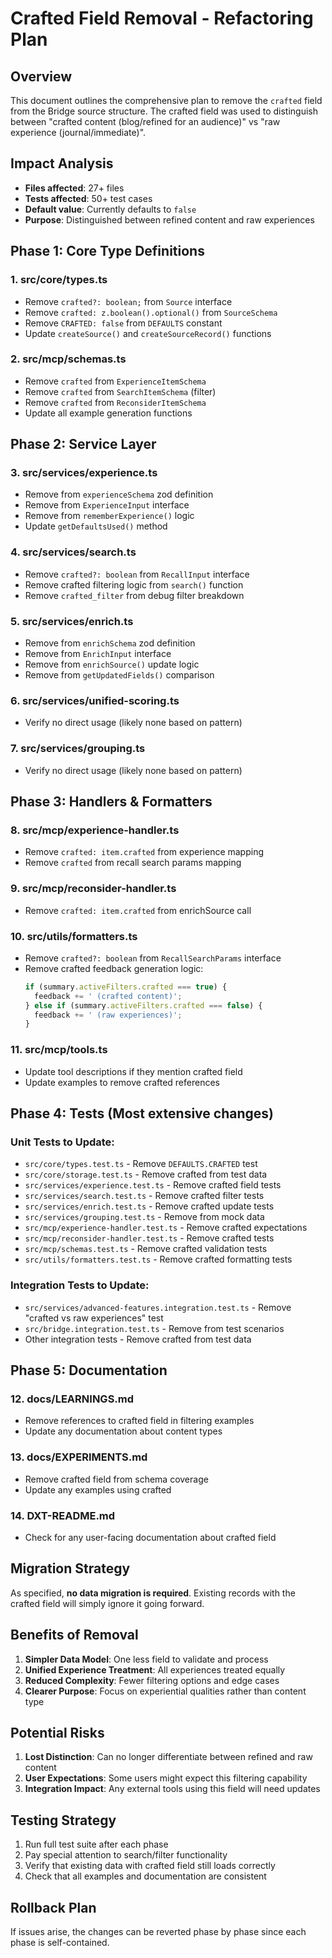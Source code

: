 # Crafted Field Removal - Refactoring Plan

## Overview
This document outlines the comprehensive plan to remove the `crafted` field from the Bridge source structure. The crafted field was used to distinguish between "crafted content (blog/refined for an audience)" vs "raw experience (journal/immediate)".

## Impact Analysis
- **Files affected**: 27+ files
- **Tests affected**: 50+ test cases
- **Default value**: Currently defaults to `false`
- **Purpose**: Distinguished between refined content and raw experiences

## Phase 1: Core Type Definitions

### 1. **src/core/types.ts**
- Remove `crafted?: boolean;` from `Source` interface
- Remove `crafted: z.boolean().optional()` from `SourceSchema`
- Remove `CRAFTED: false` from `DEFAULTS` constant
- Update `createSource()` and `createSourceRecord()` functions

### 2. **src/mcp/schemas.ts**
- Remove `crafted` from `ExperienceItemSchema`
- Remove `crafted` from `SearchItemSchema` (filter)
- Remove `crafted` from `ReconsiderItemSchema`
- Update all example generation functions

## Phase 2: Service Layer

### 3. **src/services/experience.ts**
- Remove from `experienceSchema` zod definition
- Remove from `ExperienceInput` interface
- Remove from `rememberExperience()` logic
- Update `getDefaultsUsed()` method

### 4. **src/services/search.ts**
- Remove `crafted?: boolean` from `RecallInput` interface
- Remove crafted filtering logic from `search()` function
- Remove `crafted_filter` from debug filter breakdown

### 5. **src/services/enrich.ts**
- Remove from `enrichSchema` zod definition
- Remove from `EnrichInput` interface
- Remove from `enrichSource()` update logic
- Remove from `getUpdatedFields()` comparison

### 6. **src/services/unified-scoring.ts**
- Verify no direct usage (likely none based on pattern)

### 7. **src/services/grouping.ts**
- Verify no direct usage (likely none based on pattern)

## Phase 3: Handlers & Formatters

### 8. **src/mcp/experience-handler.ts**
- Remove `crafted: item.crafted` from experience mapping
- Remove `crafted` from recall search params mapping

### 9. **src/mcp/reconsider-handler.ts**
- Remove `crafted: item.crafted` from enrichSource call

### 10. **src/utils/formatters.ts**
- Remove `crafted?: boolean` from `RecallSearchParams` interface
- Remove crafted feedback generation logic:
  ```typescript
  if (summary.activeFilters.crafted === true) {
    feedback += ' (crafted content)';
  } else if (summary.activeFilters.crafted === false) {
    feedback += ' (raw experiences)';
  }
  ```

### 11. **src/mcp/tools.ts**
- Update tool descriptions if they mention crafted field
- Update examples to remove crafted references

## Phase 4: Tests (Most extensive changes)

### Unit Tests to Update:
- `src/core/types.test.ts` - Remove `DEFAULTS.CRAFTED` test
- `src/core/storage.test.ts` - Remove crafted from test data
- `src/services/experience.test.ts` - Remove crafted field tests
- `src/services/search.test.ts` - Remove crafted filter tests
- `src/services/enrich.test.ts` - Remove crafted update tests
- `src/services/grouping.test.ts` - Remove from mock data
- `src/mcp/experience-handler.test.ts` - Remove crafted expectations
- `src/mcp/reconsider-handler.test.ts` - Remove crafted tests
- `src/mcp/schemas.test.ts` - Remove crafted validation tests
- `src/utils/formatters.test.ts` - Remove crafted formatting tests

### Integration Tests to Update:
- `src/services/advanced-features.integration.test.ts` - Remove "crafted vs raw experiences" test
- `src/bridge.integration.test.ts` - Remove from test scenarios
- Other integration tests - Remove crafted from test data

## Phase 5: Documentation

### 12. **docs/LEARNINGS.md**
- Remove references to crafted field in filtering examples
- Update any documentation about content types

### 13. **docs/EXPERIMENTS.md**
- Remove crafted field from schema coverage
- Update any examples using crafted

### 14. **DXT-README.md**
- Check for any user-facing documentation about crafted field

## Migration Strategy

As specified, **no data migration is required**. Existing records with the crafted field will simply ignore it going forward.

## Benefits of Removal

1. **Simpler Data Model**: One less field to validate and process
2. **Unified Experience Treatment**: All experiences treated equally
3. **Reduced Complexity**: Fewer filtering options and edge cases
4. **Clearer Purpose**: Focus on experiential qualities rather than content type

## Potential Risks

1. **Lost Distinction**: Can no longer differentiate between refined and raw content
2. **User Expectations**: Some users might expect this filtering capability
3. **Integration Impact**: Any external tools using this field will need updates

## Testing Strategy

1. Run full test suite after each phase
2. Pay special attention to search/filter functionality
3. Verify that existing data with crafted field still loads correctly
4. Check that all examples and documentation are consistent

## Rollback Plan

If issues arise, the changes can be reverted phase by phase since each phase is self-contained.
